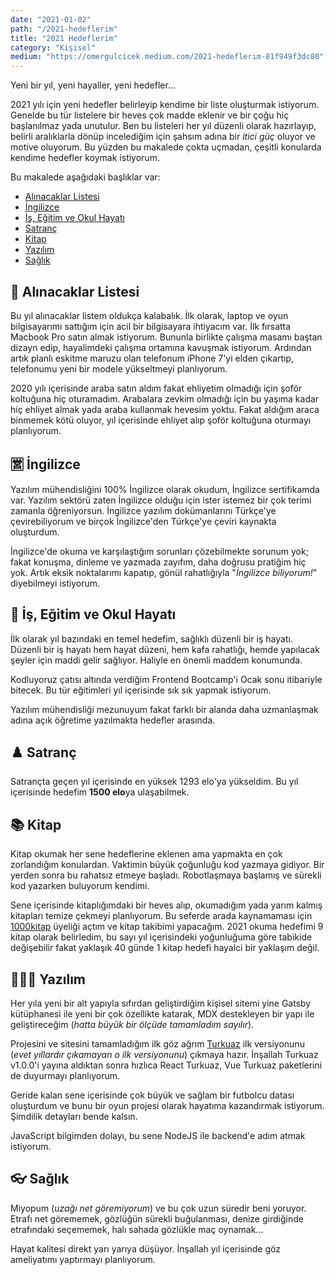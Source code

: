 ```yaml
---
date: "2021-01-02"
path: "/2021-hedeflerim"
title: "2021 Hedeflerim"
category: "Kişisel"
medium: "https://omergulcicek.medium.com/2021-hedeflerim-81f949f3dc80"
---
```


Yeni bir yıl, yeni hayaller, yeni hedefler...

2021 yılı için yeni hedefler belirleyip kendime bir liste oluşturmak istiyorum. Genelde bu tür listelere bir heves çok madde eklenir ve bir çoğu hiç başlanılmaz yada unutulur. Ben bu listeleri her yıl düzenli olarak hazırlayıp, belirli aralıklarla dönüp incelediğim için şahsım adına bir *itici güç* oluyor ve motive oluyorum. Bu yüzden bu makalede çokta uçmadan, çeşitli konularda kendime hedefler koymak istiyorum.

Bu makalede aşağıdaki başlıklar var:

- <a href="#alinacaklar-listesi">Alınacaklar Listesi</a>
- <a href="#ingilizce">İngilizce</a>
- <a href="#is-egitim-ve-okul-hayati">İş, Eğitim ve Okul Hayatı</a>
- <a href="#satranc">Satranç</a>
- <a href="#kitap">Kitap</a>
- <a href="#yazilim">Yazılım</a>
- <a href="#saglik">Sağlık</a>

## 🛒 Alınacaklar Listesi
Bu yıl alınacaklar listem oldukça kalabalık. İlk olarak, laptop ve oyun bilgisayarımı sattığım için acil bir bilgisayara ihtiyacım var. İlk fırsatta Macbook Pro satın almak istiyorum. Bununla birlikte çalışma masamı baştan dizayn edip, hayalimdeki çalışma ortamına kavuşmak istiyorum. Ardından artık planlı eskitme maruzu olan telefonum iPhone 7'yi elden çıkartıp, telefonumu yeni bir modele yükseltmeyi planlıyorum.

2020 yılı içerisinde araba satın aldım fakat ehliyetim olmadığı için şoför koltuğuna hiç oturamadım. Arabalara zevkim olmadığı için bu yaşıma kadar hiç ehliyet almak yada araba kullanmak hevesim yoktu. Fakat aldığım araca binmemek kötü oluyor, yıl içerisinde ehliyet alıp şoför koltuğuna oturmayı planlıyorum.

## 🈺 İngilizce

Yazılım mühendisliğini 100% İngilizce olarak okudum, İngilizce sertifikamda var. Yazılım sektörü zaten İngilizce olduğu için ister istemez bir çok terimi zamanla öğreniyorsun. İngilizce yazılım dokümanlarını Türkçe'ye çevirebiliyorum ve birçok İngilizce'den Türkçe'ye çeviri kaynakta oluşturdum.

İngilizce'de okuma ve karşılaştığım sorunları çözebilmekte sorunum yok; fakat konuşma, dinleme ve yazmada zayıfım, daha doğrusu pratiğim hiç yok. Artık eksik noktalarımı kapatıp, gönül rahatlığıyla "*İngilizce biliyorum!*" diyebilmeyi istiyorum.

## 🏢 İş, Eğitim ve Okul Hayatı

İlk olarak yıl bazındaki en temel hedefim, sağlıklı düzenli bir iş hayatı. Düzenli bir iş hayatı hem hayat düzeni, hem kafa rahatlığı, hemde yapılacak şeyler için maddi gelir sağlıyor. Haliyle en önemli maddem konumunda.

Kodluyoruz çatısı altında verdiğim Frontend Bootcamp'i Ocak sonu itibariyle bitecek. Bu tür eğitimleri yıl içerisinde sık sık yapmak istiyorum.

Yazılım mühendisliği mezunuyum fakat farklı bir alanda daha uzmanlaşmak adına açık öğretime yazılmakta hedefler arasında.

## ♟️ Satranç

Satrançta geçen yıl içerisinde en yüksek 1293 elo'ya yükseldim. Bu yıl içerisinde hedefim **1500 elo**ya ulaşabilmek.

## 📚 Kitap

Kitap okumak her sene hedeflerine eklenen ama yapmakta en çok zorlandığım konulardan. Vaktimin büyük çoğunluğu kod yazmaya gidiyor. Bir yerden sonra bu rahatsız etmeye başladı. Robotlaşmaya başlamış ve sürekli kod yazarken buluyorum kendimi.

Sene içerisinde kitaplığımdaki bir heves alıp, okumadığım yada yarım kalmış kitapları temize çekmeyi planlıyorum. Bu seferde arada kaynamaması için <a href="https://1000kitap.com/omergulcicek" target="_blank" rel="noopener noreferrer">1000kitap</a> üyeliği açtım ve kitap takibimi yapacağım. 2021 okuma hedefimi 9 kitap olarak belirledim, bu sayı yıl içerisindeki yoğunluğuma göre tabikide değişebilir fakat yaklaşık 40 günde 1 kitap hedefi hayalci bir yaklaşım değil.

## 👨🏻‍💻 Yazılım

Her yıla yeni bir alt yapıyla sıfırdan geliştirdiğim kişisel sitemi yine Gatsby kütüphanesi ile yeni bir çok özellikte katarak, MDX destekleyen bir yapı ile geliştireceğim (*hatta büyük bir ölçüde tamamladım sayılır*).

Projesini ve sitesini tamamladığım ilk göz ağrım <a href="https://turkuazcss.com" target="_blank" rel="noopener noreferrer" >Turkuaz</a> ilk versiyonunu (*evet yıllardır çıkamayan o ilk versiyonunu*) çıkmaya hazır. İnşallah Turkuaz v1.0.0'i yayına aldıktan sonra hızlıca React Turkuaz, Vue Turkuaz paketlerini de duyurmayı planlıyorum.

Geride kalan sene içerisinde çok büyük ve sağlam bir futbolcu datası oluşturdum ve bunu bir oyun projesi olarak hayatıma kazandırmak istiyorum. Şimdilik detayları bende kalsın.

JavaScript bilgimden dolayı, bu sene NodeJS ile backend'e adım atmak istiyorum.

## 👓 Sağlık

Miyopum (*uzağı net göremiyorum*) ve bu çok uzun süredir beni yoruyor. Etrafı net görememek, gözlüğün sürekli buğulanması, denize girdiğinde etrafındaki seçememek,  halı sahada gözlükle maç oynamak...

Hayat kalitesi direkt yarı yarıya düşüyor. İnşallah yıl içerisinde göz ameliyatımı yaptırmayı planlıyorum.